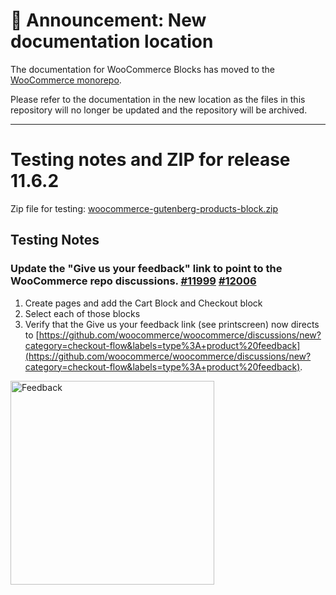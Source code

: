 # 📣 Announcement: New documentation location

The documentation for WooCommerce Blocks has moved to the [WooCommerce monorepo](https://github.com/woocommerce/woocommerce/tree/trunk/plugins/woocommerce-blocks/docs/).

Please refer to the documentation in the new location as the files in this repository will no longer be updated and the repository will be archived.

---

# Testing notes and ZIP for release 11.6.2

Zip file for testing: [woocommerce-gutenberg-products-block.zip](https://github.com/woocommerce/woocommerce-blocks/files/13545737/woocommerce-gutenberg-products-block.zip)

## Testing Notes

### Update the "Give us your feedback" link to point to the WooCommerce repo discussions. [#11999](https://github.com/woocommerce/woocommerce-blocks/pull/11999) [#12006](https://github.com/woocommerce/woocommerce-blocks/pull/12006)

1. Create pages and add the Cart Block and Checkout block
2. Select each of those blocks
3. Verify that the Give us your feedback link (see printscreen) now directs to [https://github.com/woocommerce/woocommerce/discussions/new?category=checkout-flow&labels=type%3A+product%20feedback](https://github.com/woocommerce/woocommerce/discussions/new?category=checkout-flow&labels=type%3A+product%20feedback).

<img width="326" src="https://github.com/woocommerce/woocommerce-blocks/assets/17236129/933251ca-c3bd-41ae-b46d-77d1c18e89da" alt="Feedback">
